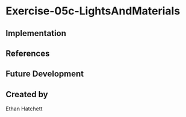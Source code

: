 # Exercise-05c-LightsAndMaterials


## Implementation

## References

## Future Development

## Created by
Ethan Hatchett
